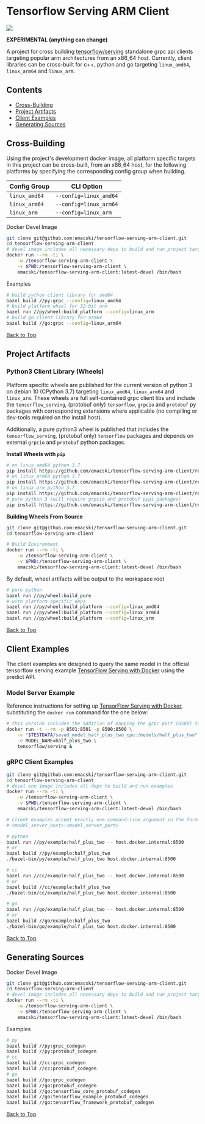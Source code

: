 Tensorflow Serving ARM Client
=============================
![](https://github.com/emacski/tensorflow-serving-arm-client/workflows/Build/badge.svg)

**EXPERIMENTAL (anything can change)**

A project for cross building [tensorflow/serving](https://github.com/tensorflow/serving)
standalone grpc api clients targeting popular arm architectures from an x86_64 host.
Currently, client libraries can be cross-built for c++, python and go targeting
`linux_amd64`, `linux_arm64` and `linux_arm`.

## Contents
* [Cross-Building](#cross-building)
* [Project Artifacts](#project-artifacts)
* [Client Examples](#client-examples)
* [Generating Sources](#generating-sources)

## Cross-Building

Using the project's development docker image, all platform specific targets in this
project can be cross-built, from an x86_64 host, for the following platforms by
specifying the corresponding config group when building.

| Config Group | CLI Option |
|--------------|----------|
| `linux_amd64` | `--config=linux_amd64` |
| `linux_arm64` | `--config=linux_arm64` |
| `linux_arm` | `--config=linux_arm` |

Docker Devel Image
```sh
git clone git@github.com:emacski/tensorflow-serving-arm-client.git
cd tensorflow-serving-arm-client
# devel image includes all necessary deps to build and run project targets
docker run --rm -ti \
    -w /tensorflow-serving-arm-client \
    -v $PWD:/tensorflow-serving-arm-client \
    emacski/tensorflow-serving-arm-client:latest-devel /bin/bash
```

Examples
```sh
# build python client library for amd64
bazel build //py:grpc --config=linux_amd64
# build platform wheel for 32-bit arm
bazel run //py/wheel:build_platform --config=linux_arm
# build go client library for arm64
bazel build //go:grpc --config=linux_arm64
```

[Back to Top](#contents)

## Project Artifacts
### Python3 Client Library (Wheels)

Platform specific wheels are published for the current version of python 3
on debian 10 (CPython 3.7) targeting `linux_amd64`, `linux_arm64` and `linux_arm`.
These wheels are full self-contained grpc client libs and include the
`tensorflow_serving`, (protobuf only) `tensorflow`, `grpcio` and `protobuf` py
packages with corresponding extensions where applicable (no compiling or dev-tools
required on the install host).

Additionally, a pure python3 wheel is published that includes the `tensorflow_serving`,
(protobuf only) `tensorflow` packages and depends on external `grpcio` and
`protobuf` python packages.

**Install Wheels with `pip`**
```sh
# on linux_amd64 python 3.7
pip install https://github.com/emacski/tensorflow-serving-arm-client/releases/download/2.5.1/tensorflow_serving_arm_client-2.5.1-cp37-none-manylinux2014_x86_64.whl
# on linux_arm64 python 3.7
pip install https://github.com/emacski/tensorflow-serving-arm-client/releases/download/2.5.1/tensorflow_serving_arm_client-2.5.1-cp37-none-manylinux2014_aarch64.whl
# on linux_arm python 3.7
pip install https://github.com/emacski/tensorflow-serving-arm-client/releases/download/2.5.1/tensorflow_serving_arm_client-2.5.1-cp37-none-manylinux2014_armv7l.whl
# pure python 3 (will require grpcio and protobuf pypi packages)
pip install https://github.com/emacski/tensorflow-serving-arm-client/releases/download/2.5.1/tensorflow_serving_arm_client-2.5.1-py3-none-any.whl
```

**Building Wheels From Source**
```sh
git clone git@github.com:emacski/tensorflow-serving-arm-client.git
cd tensorflow-serving-arm-client

# Build Environment
docker run --rm -ti \
    -w /tensorflow-serving-arm-client \
    -v $PWD:/tensorflow-serving-arm-client \
    emacski/tensorflow-serving-arm-client:latest-devel /bin/bash
```
By default, wheel artifacts will be output to the workspace root
```sh
# pure python
bazel run //py/wheel:build_pure
# with platform specific deps
bazel run //py/wheel:build_platform --config=linux_amd64
bazel run //py/wheel:build_platform --config=linux_arm64
bazel run //py/wheel:build_platform --config=linux_arm
```

[Back to Top](#contents)

## Client Examples

The client examples are designed to query the same model in the official tensorflow serving example
[TensorFlow Serving with Docker](https://www.tensorflow.org/tfx/serving/docker) using the predict API.

### Model Server Example
Reference instructions for setting up [TensorFlow Serving with Docker](https://www.tensorflow.org/tfx/serving/docker),
substituting the `docker run` command for the one below:
```sh
# this version includes the addition of mapping the grpc port (8500) to the host
docker run -t --rm -p 8501:8501 -p 8500:8500 \
    -v "$TESTDATA/saved_model_half_plus_two_cpu:/models/half_plus_two" \
    -e MODEL_NAME=half_plus_two \
    tensorflow/serving &
```

### gRPC Client Examples
```sh
git clone git@github.com:emacski/tensorflow-serving-arm-client.git
cd tensorflow-serving-arm-client
# devel env image includes all deps to build and run examples
docker run --rm -ti \
    -w /tensorflow-serving-arm-client \
    -v $PWD:/tensorflow-serving-arm-client \
    emacski/tensorflow-serving-arm-client:latest-devel /bin/bash

# client examples accept exactly one command-line argument in the form of:
# <model_server_host>:<model_server_port>

# python
bazel run //py/example:half_plus_two -- host.docker.internal:8500
# or
bazel build //py/example:half_plus_two
./bazel-bin/py/example/half_plus_two host.docker.internal:8500

# cc
bazel run //cc/example:half_plus_two -- host.docker.internal:8500
# or
bazel build //cc/example:half_plus_two
./bazel-bin/cc/example/half_plus_two host.docker.internal:8500

# go
bazel run //go/example:half_plus_two -- host.docker.internal:8500
# or
bazel build //go/example:half_plus_two
./bazel-bin/go/example/half_plus_two host.docker.internal:8500
```

[Back to Top](#contents)

## Generating Sources

Docker Devel Image
```sh
git clone git@github.com:emacski/tensorflow-serving-arm-client.git
cd tensorflow-serving-arm-client
# devel image includes all necessary deps to build and run project targets
docker run --rm -ti \
    -w /tensorflow-serving-arm-client \
    -v $PWD:/tensorflow-serving-arm-client \
    emacski/tensorflow-serving-arm-client:latest-devel /bin/bash
```

Examples
```sh
# py
bazel build //py:grpc_codegen
bazel build //py:protobuf_codegen
# cc
bazel build //cc:grpc_codegen
bazel build //cc:protobuf_codegen
# go
bazel build //go:grpc_codegen
bazel build //go:protobuf_codegen
bazel build //go:tensorflow_core_protobuf_codegen
bazel build //go:tensorflow_example_protobuf_codegen
bazel build //go:tensorflow_framework_protobuf_codegen
```

[Back to Top](#contents)
